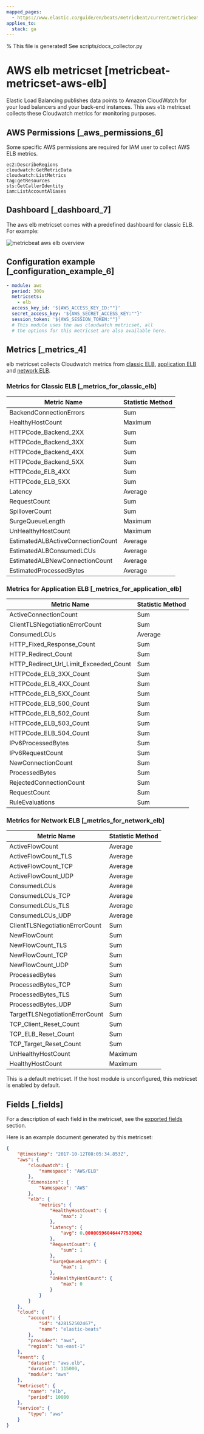 ```yaml
---
mapped_pages:
  - https://www.elastic.co/guide/en/beats/metricbeat/current/metricbeat-metricset-aws-elb.html
applies_to:
  stack: ga
---
```


% This file is generated! See scripts/docs_collector.py

# AWS elb metricset [metricbeat-metricset-aws-elb]

Elastic Load Balancing publishes data points to Amazon CloudWatch for your load balancers and your back-end instances. This aws `elb` metricset collects these Cloudwatch metrics for monitoring purposes.


## AWS Permissions [_aws_permissions_6]

Some specific AWS permissions are required for IAM user to collect AWS ELB metrics.

```
ec2:DescribeRegions
cloudwatch:GetMetricData
cloudwatch:ListMetrics
tag:getResources
sts:GetCallerIdentity
iam:ListAccountAliases
```


## Dashboard [_dashboard_7]

The aws elb metricset comes with a predefined dashboard for classic ELB. For example:

![metricbeat aws elb overview](images/metricbeat-aws-elb-overview.png)


## Configuration example [_configuration_example_6]

```yaml
- module: aws
  period: 300s
  metricsets:
    - elb
  access_key_id: '${AWS_ACCESS_KEY_ID:""}'
  secret_access_key: '${AWS_SECRET_ACCESS_KEY:""}'
  session_token: '${AWS_SESSION_TOKEN:""}'
  # This module uses the aws cloudwatch metricset, all
  # the options for this metricset are also available here.
```


## Metrics [_metrics_4]

elb metricset collects Cloudwatch metrics from [classic ELB](https://docs.aws.amazon.com/elasticloadbalancing/latest/classic/elb-cloudwatch-metrics.html), [application ELB](https://docs.aws.amazon.com/elasticloadbalancing/latest/application/load-balancer-cloudwatch-metrics.html) and [network ELB](https://docs.aws.amazon.com/elasticloadbalancing/latest/network/load-balancer-cloudwatch-metrics.html).


### Metrics for Classic ELB [_metrics_for_classic_elb]

| Metric Name | Statistic Method |
| --- | --- |
| BackendConnectionErrors | Sum |
| HealthyHostCount | Maximum |
| HTTPCode_Backend_2XX | Sum |
| HTTPCode_Backend_3XX | Sum |
| HTTPCode_Backend_4XX | Sum |
| HTTPCode_Backend_5XX | Sum |
| HTTPCode_ELB_4XX | Sum |
| HTTPCode_ELB_5XX | Sum |
| Latency | Average |
| RequestCount | Sum |
| SpilloverCount | Sum |
| SurgeQueueLength | Maximum |
| UnHealthyHostCount | Maximum |
| EstimatedALBActiveConnectionCount | Average |
| EstimatedALBConsumedLCUs | Average |
| EstimatedALBNewConnectionCount | Average |
| EstimatedProcessedBytes | Average |


### Metrics for Application ELB [_metrics_for_application_elb]

| Metric Name | Statistic Method |
| --- | --- |
| ActiveConnectionCount | Sum |
| ClientTLSNegotiationErrorCount | Sum |
| ConsumedLCUs | Average |
| HTTP_Fixed_Response_Count | Sum |
| HTTP_Redirect_Count | Sum |
| HTTP_Redirect_Url_Limit_Exceeded_Count | Sum |
| HTTPCode_ELB_3XX_Count | Sum |
| HTTPCode_ELB_4XX_Count | Sum |
| HTTPCode_ELB_5XX_Count | Sum |
| HTTPCode_ELB_500_Count | Sum |
| HTTPCode_ELB_502_Count | Sum |
| HTTPCode_ELB_503_Count | Sum |
| HTTPCode_ELB_504_Count | Sum |
| IPv6ProcessedBytes | Sum |
| IPv6RequestCount | Sum |
| NewConnectionCount | Sum |
| ProcessedBytes | Sum |
| RejectedConnectionCount | Sum |
| RequestCount | Sum |
| RuleEvaluations | Sum |


### Metrics for Network ELB [_metrics_for_network_elb]

| Metric Name | Statistic Method |
| --- | --- |
| ActiveFlowCount | Average |
| ActiveFlowCount_TLS | Average |
| ActiveFlowCount_TCP | Average |
| ActiveFlowCount_UDP | Average |
| ConsumedLCUs | Average |
| ConsumedLCUs_TCP | Average |
| ConsumedLCUs_TLS | Average |
| ConsumedLCUs_UDP | Average |
| ClientTLSNegotiationErrorCount | Sum |
| NewFlowCount | Sum |
| NewFlowCount_TLS | Sum |
| NewFlowCount_TCP | Sum |
| NewFlowCount_UDP | Sum |
| ProcessedBytes | Sum |
| ProcessedBytes_TCP | Sum |
| ProcessedBytes_TLS | Sum |
| ProcessedBytes_UDP | Sum |
| TargetTLSNegotiationErrorCount | Sum |
| TCP_Client_Reset_Count | Sum |
| TCP_ELB_Reset_Count | Sum |
| TCP_Target_Reset_Count | Sum |
| UnHealthyHostCount | Maximum |
| HealthyHostCount | Maximum |

This is a default metricset. If the host module is unconfigured, this metricset is enabled by default.

## Fields [_fields]

For a description of each field in the metricset, see the [exported fields](/reference/metricbeat/exported-fields-aws.md) section.

Here is an example document generated by this metricset:

```json
{
    "@timestamp": "2017-10-12T08:05:34.853Z",
    "aws": {
        "cloudwatch": {
            "namespace": "AWS/ELB"
        },
        "dimensions": {
            "Namespace": "AWS"
        },
        "elb": {
            "metrics": {
                "HealthyHostCount": {
                    "max": 2
                },
                "Latency": {
                    "avg": 0.000005960464477539062
                },
                "RequestCount": {
                    "sum": 1
                },
                "SurgeQueueLength": {
                    "max": 1
                },
                "UnHealthyHostCount": {
                    "max": 0
                }
            }
        }
    },
    "cloud": {
        "account": {
            "id": "428152502467",
            "name": "elastic-beats"
        },
        "provider": "aws",
        "region": "us-east-1"
    },
    "event": {
        "dataset": "aws.elb",
        "duration": 115000,
        "module": "aws"
    },
    "metricset": {
        "name": "elb",
        "period": 10000
    },
    "service": {
        "type": "aws"
    }
}
```

